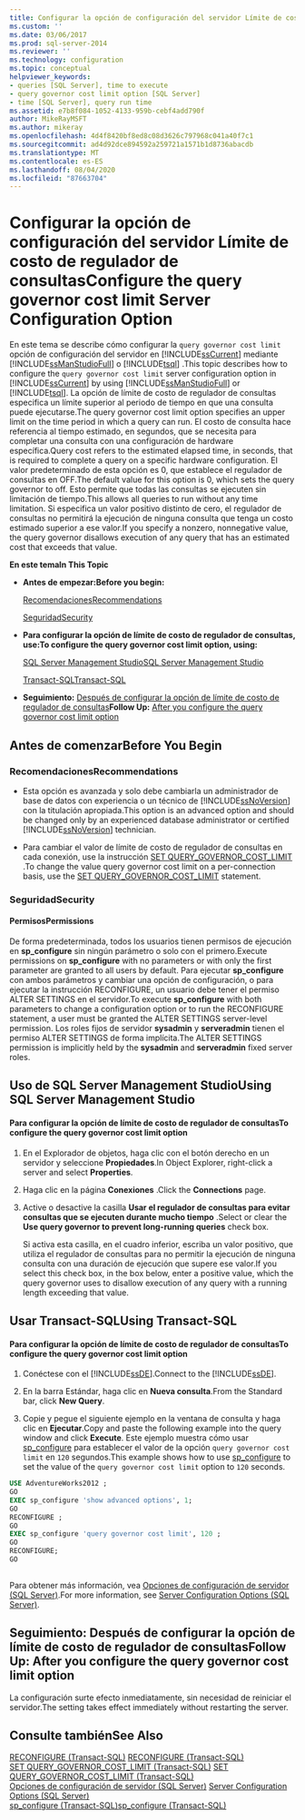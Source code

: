 ```yaml
---
title: Configurar la opción de configuración del servidor Límite de costo de regulador de consultas | Microsoft Docs
ms.custom: ''
ms.date: 03/06/2017
ms.prod: sql-server-2014
ms.reviewer: ''
ms.technology: configuration
ms.topic: conceptual
helpviewer_keywords:
- queries [SQL Server], time to execute
- query governor cost limit option [SQL Server]
- time [SQL Server], query run time
ms.assetid: e7b8f084-1052-4133-959b-cebf4add790f
author: MikeRayMSFT
ms.author: mikeray
ms.openlocfilehash: 4d4f8420bf8ed8c08d3626c797968c041a40f7c1
ms.sourcegitcommit: ad4d92dce894592a259721a1571b1d8736abacdb
ms.translationtype: MT
ms.contentlocale: es-ES
ms.lasthandoff: 08/04/2020
ms.locfileid: "87663704"
---
```

# <a name="configure-the-query-governor-cost-limit-server-configuration-option"></a><span data-ttu-id="5e241-102">Configurar la opción de configuración del servidor Límite de costo de regulador de consultas</span><span class="sxs-lookup"><span data-stu-id="5e241-102">Configure the query governor cost limit Server Configuration Option</span></span>
  <span data-ttu-id="5e241-103">En este tema se describe cómo configurar la `query governor cost limit` opción de configuración del servidor en [!INCLUDE[ssCurrent](../../includes/sscurrent-md.md)] mediante [!INCLUDE[ssManStudioFull](../../includes/ssmanstudiofull-md.md)] o [!INCLUDE[tsql](../../includes/tsql-md.md)] .</span><span class="sxs-lookup"><span data-stu-id="5e241-103">This topic describes how to configure the `query governor cost limit` server configuration option in [!INCLUDE[ssCurrent](../../includes/sscurrent-md.md)] by using [!INCLUDE[ssManStudioFull](../../includes/ssmanstudiofull-md.md)] or [!INCLUDE[tsql](../../includes/tsql-md.md)].</span></span> <span data-ttu-id="5e241-104">La opción de límite de costo de regulador de consultas especifica un límite superior al periodo de tiempo en que una consulta puede ejecutarse.</span><span class="sxs-lookup"><span data-stu-id="5e241-104">The query governor cost limit option specifies an upper limit on the time period in which a query can run.</span></span> <span data-ttu-id="5e241-105">El costo de consulta hace referencia al tiempo estimado, en segundos, que se necesita para completar una consulta con una configuración de hardware específica.</span><span class="sxs-lookup"><span data-stu-id="5e241-105">Query cost refers to the estimated elapsed time, in seconds, that is required to complete a query on a specific hardware configuration.</span></span> <span data-ttu-id="5e241-106">El valor predeterminado de esta opción es 0, que establece el regulador de consultas en OFF.</span><span class="sxs-lookup"><span data-stu-id="5e241-106">The default value for this option is 0, which sets the query governor to off.</span></span> <span data-ttu-id="5e241-107">Esto permite que todas las consultas se ejecuten sin limitación de tiempo.</span><span class="sxs-lookup"><span data-stu-id="5e241-107">This allows all queries to run without any time limitation.</span></span> <span data-ttu-id="5e241-108">Si especifica un valor positivo distinto de cero, el regulador de consultas no permitirá la ejecución de ninguna consulta que tenga un costo estimado superior a ese valor.</span><span class="sxs-lookup"><span data-stu-id="5e241-108">If you specify a nonzero, nonnegative value, the query governor disallows execution of any query that has an estimated cost that exceeds that value.</span></span>  
  
 <span data-ttu-id="5e241-109">**En este tema**</span><span class="sxs-lookup"><span data-stu-id="5e241-109">**In This Topic**</span></span>  
  
-   <span data-ttu-id="5e241-110">**Antes de empezar:**</span><span class="sxs-lookup"><span data-stu-id="5e241-110">**Before you begin:**</span></span>  
  
     [<span data-ttu-id="5e241-111">Recomendaciones</span><span class="sxs-lookup"><span data-stu-id="5e241-111">Recommendations</span></span>](#Recommendations)  
  
     [<span data-ttu-id="5e241-112">Seguridad</span><span class="sxs-lookup"><span data-stu-id="5e241-112">Security</span></span>](#Security)  
  
-   <span data-ttu-id="5e241-113">**Para configurar la opción de límite de costo de regulador de consultas, use:**</span><span class="sxs-lookup"><span data-stu-id="5e241-113">**To configure the query governor cost limit option, using:**</span></span>  
  
     [<span data-ttu-id="5e241-114">SQL Server Management Studio</span><span class="sxs-lookup"><span data-stu-id="5e241-114">SQL Server Management Studio</span></span>](#SSMSProcedure)  
  
     [<span data-ttu-id="5e241-115">Transact-SQL</span><span class="sxs-lookup"><span data-stu-id="5e241-115">Transact-SQL</span></span>](#TsqlProcedure)  
  
-   <span data-ttu-id="5e241-116">**Seguimiento:**  [Después de configurar la opción de límite de costo de regulador de consultas](#FollowUp)</span><span class="sxs-lookup"><span data-stu-id="5e241-116">**Follow Up:**  [After you configure the query governor cost limit option](#FollowUp)</span></span>  
  
##  <a name="before-you-begin"></a><a name="BeforeYouBegin"></a> <span data-ttu-id="5e241-117">Antes de comenzar</span><span class="sxs-lookup"><span data-stu-id="5e241-117">Before You Begin</span></span>  
  
###  <a name="recommendations"></a><a name="Recommendations"></a> <span data-ttu-id="5e241-118">Recomendaciones</span><span class="sxs-lookup"><span data-stu-id="5e241-118">Recommendations</span></span>  
  
-   <span data-ttu-id="5e241-119">Esta opción es avanzada y solo debe cambiarla un administrador de base de datos con experiencia o un técnico de [!INCLUDE[ssNoVersion](../../includes/ssnoversion-md.md)] con la titulación apropiada.</span><span class="sxs-lookup"><span data-stu-id="5e241-119">This option is an advanced option and should be changed only by an experienced database administrator or certified [!INCLUDE[ssNoVersion](../../includes/ssnoversion-md.md)] technician.</span></span>  
  
-   <span data-ttu-id="5e241-120">Para cambiar el valor de límite de costo de regulador de consultas en cada conexión, use la instrucción [SET QUERY_GOVERNOR_COST_LIMIT](/sql/t-sql/statements/set-query-governor-cost-limit-transact-sql) .</span><span class="sxs-lookup"><span data-stu-id="5e241-120">To change the value query governor cost limit on a per-connection basis, use the [SET QUERY_GOVERNOR_COST_LIMIT](/sql/t-sql/statements/set-query-governor-cost-limit-transact-sql) statement.</span></span>  
  
###  <a name="security"></a><a name="Security"></a> <span data-ttu-id="5e241-121">Seguridad</span><span class="sxs-lookup"><span data-stu-id="5e241-121">Security</span></span>  
  
####  <a name="permissions"></a><a name="Permissions"></a> <span data-ttu-id="5e241-122">Permisos</span><span class="sxs-lookup"><span data-stu-id="5e241-122">Permissions</span></span>  
 <span data-ttu-id="5e241-123">De forma predeterminada, todos los usuarios tienen permisos de ejecución en **sp_configure** sin ningún parámetro o solo con el primero.</span><span class="sxs-lookup"><span data-stu-id="5e241-123">Execute permissions on **sp_configure** with no parameters or with only the first parameter are granted to all users by default.</span></span> <span data-ttu-id="5e241-124">Para ejecutar **sp_configure** con ambos parámetros y cambiar una opción de configuración, o para ejecutar la instrucción RECONFIGURE, un usuario debe tener el permiso ALTER SETTINGS en el servidor.</span><span class="sxs-lookup"><span data-stu-id="5e241-124">To execute **sp_configure** with both parameters to change a configuration option or to run the RECONFIGURE statement, a user must be granted the ALTER SETTINGS server-level permission.</span></span> <span data-ttu-id="5e241-125">Los roles fijos de servidor **sysadmin** y **serveradmin** tienen el permiso ALTER SETTINGS de forma implícita.</span><span class="sxs-lookup"><span data-stu-id="5e241-125">The ALTER SETTINGS permission is implicitly held by the **sysadmin** and **serveradmin** fixed server roles.</span></span>  
  
##  <a name="using-sql-server-management-studio"></a><a name="SSMSProcedure"></a> <span data-ttu-id="5e241-126">Uso de SQL Server Management Studio</span><span class="sxs-lookup"><span data-stu-id="5e241-126">Using SQL Server Management Studio</span></span>  
  
#### <a name="to-configure-the-query-governor-cost-limit-option"></a><span data-ttu-id="5e241-127">Para configurar la opción de límite de costo de regulador de consultas</span><span class="sxs-lookup"><span data-stu-id="5e241-127">To configure the query governor cost limit option</span></span>  
  
1.  <span data-ttu-id="5e241-128">En el Explorador de objetos, haga clic con el botón derecho en un servidor y seleccione **Propiedades**.</span><span class="sxs-lookup"><span data-stu-id="5e241-128">In Object Explorer, right-click a server and select **Properties**.</span></span>  
  
2.  <span data-ttu-id="5e241-129">Haga clic en la página **Conexiones** .</span><span class="sxs-lookup"><span data-stu-id="5e241-129">Click the **Connections** page.</span></span>  
  
3.  <span data-ttu-id="5e241-130">Active o desactive la casilla **Usar el regulador de consultas para evitar consultas que se ejecuten durante mucho tiempo** .</span><span class="sxs-lookup"><span data-stu-id="5e241-130">Select or clear the **Use query governor to prevent long-running queries** check box.</span></span>  
  
     <span data-ttu-id="5e241-131">Si activa esta casilla, en el cuadro inferior, escriba un valor positivo, que utiliza el regulador de consultas para no permitir la ejecución de ninguna consulta con una duración de ejecución que supere ese valor.</span><span class="sxs-lookup"><span data-stu-id="5e241-131">If you select this check box, in the box below, enter a positive value, which the query governor uses to disallow execution of any query with a running length exceeding that value.</span></span>  
  
##  <a name="using-transact-sql"></a><a name="TsqlProcedure"></a> <span data-ttu-id="5e241-132">Usar Transact-SQL</span><span class="sxs-lookup"><span data-stu-id="5e241-132">Using Transact-SQL</span></span>  
  
#### <a name="to-configure-the-query-governor-cost-limit-option"></a><span data-ttu-id="5e241-133">Para configurar la opción de límite de costo de regulador de consultas</span><span class="sxs-lookup"><span data-stu-id="5e241-133">To configure the query governor cost limit option</span></span>  
  
1.  <span data-ttu-id="5e241-134">Conéctese con el [!INCLUDE[ssDE](../../includes/ssde-md.md)].</span><span class="sxs-lookup"><span data-stu-id="5e241-134">Connect to the [!INCLUDE[ssDE](../../includes/ssde-md.md)].</span></span>  
  
2.  <span data-ttu-id="5e241-135">En la barra Estándar, haga clic en **Nueva consulta**.</span><span class="sxs-lookup"><span data-stu-id="5e241-135">From the Standard bar, click **New Query**.</span></span>  
  
3.  <span data-ttu-id="5e241-136">Copie y pegue el siguiente ejemplo en la ventana de consulta y haga clic en **Ejecutar**.</span><span class="sxs-lookup"><span data-stu-id="5e241-136">Copy and paste the following example into the query window and click **Execute**.</span></span> <span data-ttu-id="5e241-137">Este ejemplo muestra cómo usar [sp_configure](/sql/relational-databases/system-stored-procedures/sp-configure-transact-sql) para establecer el valor de la opción `query governor cost limit` en `120` segundos.</span><span class="sxs-lookup"><span data-stu-id="5e241-137">This example shows how to use [sp_configure](/sql/relational-databases/system-stored-procedures/sp-configure-transact-sql) to set the value of the `query governor cost limit` option to `120` seconds.</span></span>  
  
```sql  
USE AdventureWorks2012 ;  
GO  
EXEC sp_configure 'show advanced options', 1;  
GO  
RECONFIGURE ;  
GO  
EXEC sp_configure 'query governor cost limit', 120 ;  
GO  
RECONFIGURE;  
GO  
  
```  
  
 <span data-ttu-id="5e241-138">Para obtener más información, vea [Opciones de configuración de servidor &#40;SQL Server&#41;](server-configuration-options-sql-server.md).</span><span class="sxs-lookup"><span data-stu-id="5e241-138">For more information, see [Server Configuration Options &#40;SQL Server&#41;](server-configuration-options-sql-server.md).</span></span>  
  
##  <a name="follow-up-after-you-configure-the-query-governor-cost-limit-option"></a><a name="FollowUp"></a> <span data-ttu-id="5e241-139">Seguimiento: Después de configurar la opción de límite de costo de regulador de consultas</span><span class="sxs-lookup"><span data-stu-id="5e241-139">Follow Up: After you configure the query governor cost limit option</span></span>  
 <span data-ttu-id="5e241-140">La configuración surte efecto inmediatamente, sin necesidad de reiniciar el servidor.</span><span class="sxs-lookup"><span data-stu-id="5e241-140">The setting takes effect immediately without restarting the server.</span></span>  
  
## <a name="see-also"></a><span data-ttu-id="5e241-141">Consulte también</span><span class="sxs-lookup"><span data-stu-id="5e241-141">See Also</span></span>  
 <span data-ttu-id="5e241-142">[RECONFIGURE &#40;Transact-SQL&#41;](/sql/t-sql/language-elements/reconfigure-transact-sql) </span><span class="sxs-lookup"><span data-stu-id="5e241-142">[RECONFIGURE &#40;Transact-SQL&#41;](/sql/t-sql/language-elements/reconfigure-transact-sql) </span></span>  
 <span data-ttu-id="5e241-143">[SET QUERY_GOVERNOR_COST_LIMIT &#40;Transact-SQL&#41;](/sql/t-sql/statements/set-query-governor-cost-limit-transact-sql) </span><span class="sxs-lookup"><span data-stu-id="5e241-143">[SET QUERY_GOVERNOR_COST_LIMIT &#40;Transact-SQL&#41;](/sql/t-sql/statements/set-query-governor-cost-limit-transact-sql) </span></span>  
 <span data-ttu-id="5e241-144">[Opciones de configuración de servidor &#40;SQL Server&#41;](server-configuration-options-sql-server.md) </span><span class="sxs-lookup"><span data-stu-id="5e241-144">[Server Configuration Options &#40;SQL Server&#41;](server-configuration-options-sql-server.md) </span></span>  
 [<span data-ttu-id="5e241-145">sp_configure &#40;Transact-SQL&#41;</span><span class="sxs-lookup"><span data-stu-id="5e241-145">sp_configure &#40;Transact-SQL&#41;</span></span>](/sql/relational-databases/system-stored-procedures/sp-configure-transact-sql)  
  
  
